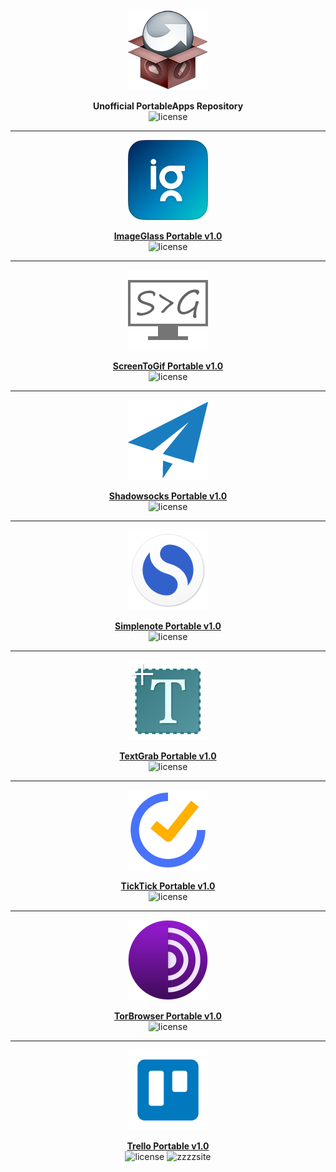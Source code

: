 <div align="center">
	<p><a href="https://github.com/xmha97/PortableApps/releases/"><img src="docs/appicon_128.png" width="128" alt="PortableApps" /></a>
	</p><b>Unofficial PortableApps Repository</b></a>
	<br/>
	<img src="https://img.shields.io/github/license/xmha97/PortableApps" alt="license" />
	<hr/>
	<p><a href="https://github.com/xmha97/PortableApps/releases/tag/ImageGlass-v2.21"><img src="ImageGlassPortable/App/AppInfo/appicon_128.png" width="128" alt="ImageGlass" /></a></p>
	<a href="https://github.com/xmha97/PortableApps/releases/tag/ImageGlass-v2.21"><b>ImageGlass Portable v1.0</b></a>
	<br/>
	<img src="https://img.shields.io/github/license/d2phap/ImageGlass" alt="license" />
	<hr/>
	<p><a href="https://github.com/xmha97/PortableApps/releases/tag/ScreenToGif-v2.21"><img src="ScreenToGifPortable/App/AppInfo/appicon_128.png" width="128" alt="ScreenToGif" /></a></p>
	<a href="https://github.com/xmha97/PortableApps/releases/tag/ScreenToGif-v2.21"><b>ScreenToGif Portable v1.0</b></a>
	<br/>
	<img src="https://img.shields.io/github/license/xmha97/PortableApps" alt="license" />
	<hr/>
	<p><a href="https://github.com/xmha97/PortableApps/releases/tag/ScreenToGif-v2.21"><img src="ShadowsocksPortable/App/AppInfo/appicon_128.png" width="128" alt="ScreenToGif" /></a></p>
	<a href="https://github.com/xmha97/PortableApps/releases/tag/ScreenToGif-v2.21"><b>Shadowsocks Portable v1.0</b></a>
	<br/>
	<img src="https://img.shields.io/github/license/xmha97/PortableApps" alt="license" />
	<hr/>
	<p><a href="https://github.com/xmha97/PortableApps/releases/tag/Simplenote-v2.21"><img src="SimplenotePortable/App/AppInfo/appicon_128.png" width="128" alt="Simplenote" /></a></p>
	<a href="https://github.com/xmha97/PortableApps/releases/tag/Simplenote-v2.21"><b>Simplenote Portable v1.0</b></a>
	<br/>
	<img src="https://img.shields.io/github/license/xmha97/PortableApps" alt="license" />
	<hr/>
	<p><a href="https://github.com/xmha97/PortableApps/releases/tag/TextGrab-v2.21"><img src="TextGrabPortable/App/AppInfo/appicon_128.png" width="128" alt="TextGrab" /></a></p>
	<a href="https://github.com/xmha97/PortableApps/releases/tag/TextGrab-v2.21"><b>TextGrab Portable v1.0</b></a>
	<br/>
	<img src="https://img.shields.io/github/license/xmha97/PortableApps" alt="license" />
	<hr/>
	<p><a href="https://github.com/xmha97/PortableApps/releases/tag/TickTick-v2.21"><img src="TickTickPortable/App/AppInfo/appicon_128.png" width="128" alt="TickTick" /></a></p>
	<a href="https://github.com/xmha97/PortableApps/releases/tag/TickTick-v2.21"><b>TickTick Portable v1.0</b></a>
	<br/>
	<img src="https://img.shields.io/github/license/xmha97/PortableApps" alt="license" />
	<hr/>
	<p><a href="https://github.com/xmha97/PortableApps/releases/tag/TorBrowser-v2.21"><img src="TorBrowserPortable/App/AppInfo/appicon_128.png" width="128" alt="TorBrowser" /></a></p>
	<a href="https://github.com/xmha97/PortableApps/releases/tag/TorBrowser-v2.21"><b>TorBrowser Portable v1.0</b></a>
	<br/>
	<img src="https://img.shields.io/github/license/xmha97/PortableApps" alt="license" />
	<hr/>
	<p><a href="https://github.com/xmha97/PortableApps/releases/tag/Trello-v2.21"><img src="TrelloPortable/App/AppInfo/appicon_128.png" width="128" alt="Trello" /></a></p>
	<a href="https://github.com/xmha97/PortableApps/releases/tag/Trello-v2.21"><b>Trello Portable v1.0</b></a>
	<br/>
	<img src="https://img.shields.io/github/license/xmha97/PortableApps" alt="license" />
	<img src="https://img.shields.io/badge/www-trello.com-0099BC.svg" alt="zzzzsite" />
</div>
